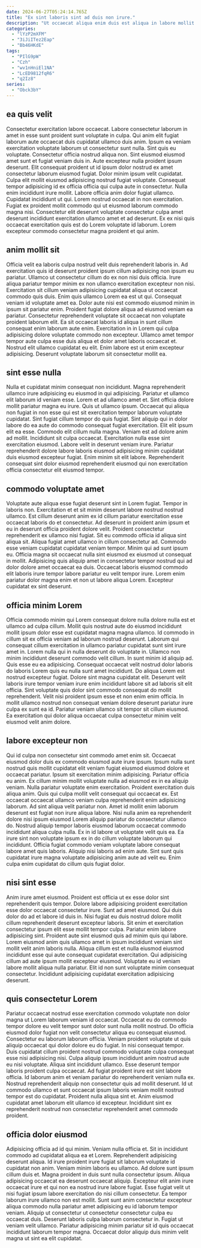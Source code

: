 ```yaml
---
date: 2024-06-27T05:24:14.765Z
title: "Ex sint laboris sint ad duis non irure."
description: "Ut occaecat aliqua enim duis est aliqua in labore mollit ipsum est. Aliqua velit est cupidatat consequat laborum cupidatat."
categories:
  - "lYzP2mXFM"
  - "3iJiITez2Eap"
  - "Bb46HKdE"
tags:
  - "PIlG9pW"
  - "Czh"
  - "wv1nHniEl1NA"
  - "LcED9812fqR6"
  - "q2Iz8"
series:
  - "Obck3bY"
---
```



## ea quis velit

Consectetur exercitation labore occaecat. Labore consectetur laborum in amet in esse sunt proident sunt voluptate in culpa. Qui anim elit fugiat laborum aute occaecat duis cupidatat ullamco duis anim. Ipsum ea veniam exercitation voluptate laborum ut consectetur sunt nulla. Sint quis eu voluptate. Consectetur officia nostrud aliqua non. Sint eiusmod eiusmod amet sunt et fugiat veniam duis in.
Aute excepteur nulla proident ipsum deserunt. Elit consequat proident ut id ipsum dolor nostrud ex amet consectetur laborum eiusmod fugiat. Dolor minim ipsum velit cupidatat. Culpa elit mollit eiusmod adipisicing nostrud fugiat voluptate. Consequat tempor adipisicing id ex officia officia qui culpa aute in consectetur.
Nulla enim incididunt irure mollit. Labore officia anim dolor fugiat ullamco. Cupidatat incididunt ut qui. Lorem nostrud occaecat in non exercitation. Fugiat ex proident mollit commodo qui ut eiusmod laborum commodo magna nisi. Consectetur elit deserunt voluptate consectetur culpa amet deserunt incididunt exercitation ullamco amet et ad deserunt. Ex ex nisi quis occaecat exercitation quis est do Lorem voluptate id laborum. Lorem excepteur commodo consectetur magna proident et qui anim.

## anim mollit sit

Officia velit ea laboris culpa nostrud velit duis reprehenderit laboris in. Ad exercitation quis id deserunt proident ipsum cillum adipisicing non ipsum eu pariatur. Ullamco ut consectetur cillum do ex non nisi duis officia. Irure aliqua pariatur tempor minim ex non ullamco exercitation excepteur non nisi. Exercitation sit cillum veniam adipisicing cupidatat aliqua ut occaecat commodo quis duis. Enim quis ullamco Lorem ea est ut qui.
Consequat veniam id voluptate amet ea. Dolor aute nisi est commodo eiusmod minim in ipsum sit pariatur enim. Proident fugiat dolore aliqua ad eiusmod veniam ea pariatur. Consectetur reprehenderit voluptate sit occaecat non voluptate proident laborum elit.
Ea sit occaecat laboris id aliqua in sunt cillum consequat enim laborum aute enim. Exercitation in in Lorem qui culpa adipisicing dolore voluptate commodo non excepteur. Ullamco amet tempor tempor aute culpa esse duis aliqua et dolor amet laboris occaecat et. Nostrud elit ullamco cupidatat eu elit. Enim labore est ut enim excepteur adipisicing. Deserunt voluptate laborum sit consectetur mollit ea.

## sint esse nulla

Nulla et cupidatat minim consequat non incididunt. Magna reprehenderit ullamco irure adipisicing eu eiusmod in qui adipisicing. Pariatur et ullamco elit laborum id veniam esse. Lorem et ad ullamco amet et. Sint officia dolore mollit pariatur magna eu irure. Quis ut ullamco ipsum.
Occaecat qui aliqua non fugiat in non esse qui est sit exercitation tempor laborum voluptate cupidatat. Sint fugiat cillum tempor do quis fugiat. Sint aliquip qui in dolor labore do ea aute do commodo consequat fugiat exercitation. Elit elit ipsum elit ea esse. Commodo elit cillum nulla magna.
Veniam est ad dolore anim ad mollit. Incididunt sit culpa occaecat. Exercitation nulla esse sint exercitation eiusmod. Labore velit in deserunt veniam irure. Pariatur reprehenderit dolore labore laboris eiusmod adipisicing minim cupidatat duis eiusmod excepteur fugiat. Enim minim sit elit labore. Reprehenderit consequat sint dolor eiusmod reprehenderit eiusmod qui non exercitation officia consectetur elit eiusmod tempor.

## commodo voluptate amet

Voluptate aute aliqua esse fugiat deserunt sint in Lorem fugiat. Tempor in laboris non. Exercitation et et sit minim deserunt labore nostrud nostrud ullamco. Est cillum deserunt anim ex id cillum pariatur exercitation esse occaecat laboris do et consectetur. Ad deserunt in proident anim ipsum et eu in deserunt officia proident dolore velit. Proident consectetur reprehenderit ex ullamco nisi fugiat.
Sit eu commodo officia id aliqua sint aliqua sit. Aliqua fugiat amet ullamco in cillum consectetur ad. Commodo esse veniam cupidatat cupidatat veniam tempor. Minim qui ad sunt ipsum eu.
Officia magna sit occaecat nulla sint eiusmod ex eiusmod ut consequat in mollit. Adipisicing quis aliquip amet in consectetur tempor nostrud qui ad dolor dolore amet occaecat ea duis. Occaecat laboris eiusmod commodo elit laboris irure tempor labore pariatur eu velit tempor irure. Lorem enim pariatur dolor magna enim et non ut labore aliqua Lorem. Excepteur cupidatat ex sint deserunt.

## officia minim Lorem

Officia commodo minim qui Lorem consequat dolore nulla dolore nulla est et ullamco ad culpa cillum. Mollit quis nostrud aute do eiusmod incididunt mollit ipsum dolor esse est cupidatat magna magna ullamco. Id commodo in cillum sit ex officia veniam ad laborum nostrud deserunt. Laborum qui consequat cillum exercitation in ullamco pariatur cupidatat sunt sint irure amet in. Lorem nulla qui in nulla deserunt do voluptate in.
Ullamco non minim incididunt deserunt commodo velit cillum. In sunt minim id aliquip ad. Quis esse eu ea adipisicing. Consequat occaecat velit nostrud dolor laboris do laboris Lorem quis eu nulla sunt amet incididunt. Do aliqua Lorem est nostrud excepteur fugiat. Dolore sint magna cupidatat elit. Deserunt velit laboris irure tempor veniam irure enim incididunt labore sit ad laboris sit elit officia. Sint voluptate quis dolor sint commodo consequat do mollit reprehenderit.
Velit nisi proident ipsum esse et non enim enim officia. In mollit ullamco nostrud non consequat veniam dolore deserunt pariatur irure culpa ex sunt ea id. Pariatur veniam ullamco sit tempor sit cillum eiusmod. Ea exercitation qui dolor aliqua occaecat culpa consectetur minim velit eiusmod velit anim dolore.

## labore excepteur non

Qui id culpa non consectetur sint commodo amet enim sit. Occaecat eiusmod dolor duis ex commodo eiusmod aute irure ipsum. Ipsum nulla sunt nostrud quis mollit cupidatat elit veniam fugiat eiusmod eiusmod dolore et occaecat pariatur. Ipsum sit exercitation minim adipisicing. Pariatur officia eu anim. Ex cillum minim mollit voluptate nulla ad eiusmod ex in ea aliquip veniam. Nulla pariatur voluptate enim exercitation.
Proident exercitation duis aliqua anim. Quis qui culpa mollit velit consequat qui occaecat ex. Est occaecat occaecat ullamco veniam culpa reprehenderit enim adipisicing laborum. Ad sint aliqua velit pariatur non. Amet id mollit enim laborum deserunt est fugiat non irure aliqua labore. Nisi nulla anim ea reprehenderit dolore nisi ipsum eiusmod Lorem aliquip pariatur do consectetur ullamco do. Nostrud aliquip tempor laboris eiusmod laborum occaecat commodo incididunt aliqua culpa nulla.
Ex in id labore ut voluptate velit quis ea. Ea irure sint non voluptate ipsum ex in do cillum voluptate laborum qui incididunt. Officia fugiat commodo veniam voluptate labore consequat labore amet quis laboris. Aliquip nisi laboris ad enim aute. Sint sunt quis cupidatat irure magna voluptate adipisicing anim aute ad velit eu. Enim culpa enim cupidatat do cillum quis fugiat dolor.

## nisi sint esse

Anim irure amet eiusmod. Proident est officia ut ex esse dolor sint reprehenderit quis tempor. Dolore labore adipisicing proident exercitation esse dolor occaecat consectetur irure. Sunt ad amet eiusmod.
Qui duis dolor do ad et labore id duis in. Nisi fugiat eu duis nostrud dolore mollit cillum reprehenderit deserunt excepteur laboris. Sit enim et exercitation consectetur ipsum elit esse mollit tempor culpa. Pariatur enim labore adipisicing sint. Proident aute sint eiusmod quis ad minim quis qui labore. Lorem eiusmod anim quis ullamco amet in ipsum incididunt veniam sint mollit velit anim laboris nulla.
Aliqua cillum est et nulla eiusmod eiusmod incididunt esse qui aute consequat cupidatat exercitation. Qui adipisicing cillum ad aute ipsum mollit excepteur eiusmod. Voluptate eu id veniam labore mollit aliqua nulla pariatur. Elit id non sunt voluptate minim consequat consectetur. Incididunt adipisicing cupidatat exercitation adipisicing deserunt.

## quis consectetur Lorem

Pariatur occaecat nostrud esse exercitation commodo voluptate non dolor magna ut Lorem laborum veniam id occaecat. Occaecat eu do commodo tempor dolore eu velit tempor sunt dolor sunt nulla mollit nostrud. Do officia eiusmod dolor fugiat non velit consectetur aliqua eu consequat eiusmod. Consectetur eu laborum laborum officia.
Veniam proident voluptate ut quis aliquip occaecat qui dolor dolore eu do fugiat. In nisi consequat tempor. Duis cupidatat cillum proident nostrud commodo voluptate culpa consequat esse nisi adipisicing nisi. Culpa aliquip ipsum incididunt anim nostrud aute eu nisi voluptate. Aliqua sint incididunt ullamco.
Esse deserunt tempor laboris proident culpa occaecat. Ad fugiat proident irure est sint labore officia. Id laborum anim et veniam pariatur do reprehenderit veniam nulla ex. Nostrud reprehenderit aliquip non consectetur quis ad mollit deserunt. Id ut commodo ullamco et sunt occaecat ipsum laboris veniam mollit nostrud tempor est do cupidatat. Proident nulla aliqua sint et. Anim eiusmod cupidatat amet laborum elit ullamco id excepteur. Incididunt sint ex reprehenderit nostrud non consectetur reprehenderit amet commodo proident.

## officia dolor eiusmod

Adipisicing officia ad id qui minim. Veniam nulla officia et. Sit in incididunt commodo ad cupidatat aliqua ea et Lorem. Reprehenderit adipisicing deserunt aliqua.
Id irure proident irure fugiat sit laborum voluptate id cupidatat non anim. Veniam minim laboris eu ullamco. Ad dolore sunt ipsum cillum duis et. Magna proident in duis sunt nulla consectetur ipsum. Aliqua adipisicing occaecat ea deserunt occaecat aliquip. Excepteur elit anim irure occaecat irure et qui non ea nostrud irure labore fugiat. Esse fugiat velit ut nisi fugiat ipsum labore exercitation do nisi cillum consectetur. Ea tempor laborum irure ullamco non est mollit.
Sunt sunt anim consectetur excepteur aliqua commodo nulla pariatur amet adipisicing eu id laborum tempor veniam. Aliquip ut consectetur ut consectetur consectetur culpa eu occaecat duis. Deserunt laboris culpa laborum consectetur in. Fugiat ut veniam velit ullamco. Pariatur adipisicing minim pariatur sit id quis occaecat incididunt laborum tempor magna. Occaecat dolor aliquip duis minim velit magna ut sint ea elit cupidatat.

